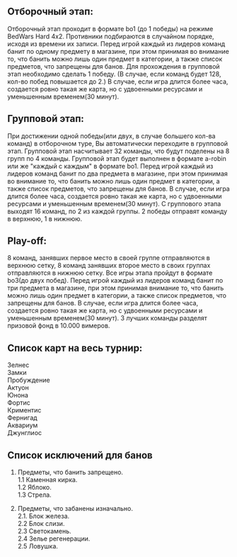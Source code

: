 ## Отборочный этап:
Отборочный этап проходит в формате bo1 (до 1 победы) на режиме BedWars Hard 4x2. Противники подбираются в случайном порядке, исходя из времени их записи. Перед игрой каждый из лидеров команд банит по одному предмету в магазине, при этом принимая во внимание то, что банить можно лишь один предмет в категории, а также список предметов, что запрещены для банов. Для прохождения в групповой этап необходимо сделать 1 победу. (В случае, если команд будет 128, кол-во побед повышается до 2.) В случае, если игра длится более часа, создается ровно такая же карта, но с удвоенными ресурсами и уменьшенным временем(30 минут). 


## Групповой этап:
При достижении одной победы(или двух, в случае большего кол-ва команд) в отборочном туре, Вы автоматически переходите в групповой этап. Групповой этап насчитывает 32 команды, что будут поделены на 8 групп по 4 команды. Групповой этап будет выполнен в формате a-robin или же "каждый с каждым" в формате bo1. Перед игрой каждый из лидеров команд банит по два предмета в магазине, при этом принимая во внимание то, что банить можно лишь один предмет в категории, а также список предметов, что запрещены для банов. В случае, если игра длится более часа, создается ровно такая же карта, но с удвоенными ресурсами и уменьшенным временем(30 минут).  С группового этапа выходят 16 команд, по 2 из каждой группы. 2 победы отправят команду в верхнюю, 1 в нижнюю.  


## Play-off:
8 команд, занявших первое место в своей группе отправляются в верхнюю сетку, 8 команд занявших второе место в своих группах отправляются в нижнюю сетку. Все игры этапа пройдут в формате bo3(до двух побед). Перед игрой каждый из лидеров команд банит по три предмета в магазине, при этом принимая внимание то, что банить можно лишь один предмет в категории, а также список предметов, что запрещены для банов. В случае, если игра длится более часа, создается ровно такая же карта, но с удвоенными ресурсами и уменьшенным временем(30 минут). 3 лучших команды разделят призовой фонд в 10.000 вимеров. 

## Список карт на весь турнир: 
Зелнес  
Замки  
Пробуждение  
Актуон  
Юнона  
Фортис  
Криментис  
Фернигад  
Аквариум  
Джунглиос  

## Список исключений для банов

1. Предметы, что банить запрещено.  
1.1 Каменная кирка.  
1.2 Яблоко.  
1.3 Стрела.  

2. Предметы, что забанены изначально.  
2.1. Блок железа.  
2.2 Блок слизи.  
2.3 Светокамень.  
2.4 Зелье регенерации.  
2.5 Ловушка.  
